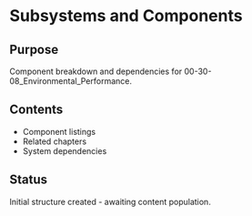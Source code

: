 # Subsystems and Components

## Purpose
Component breakdown and dependencies for 00-30-08_Environmental_Performance.

## Contents
- Component listings
- Related chapters
- System dependencies

## Status
Initial structure created - awaiting content population.

